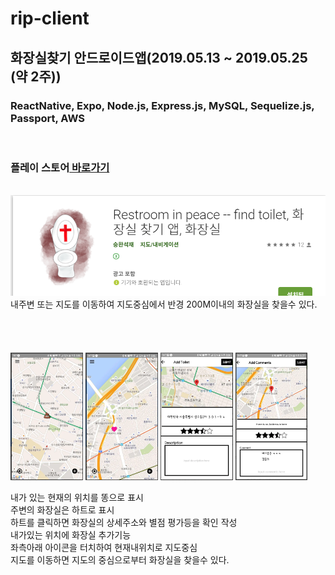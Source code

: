 # rip-client

## 화장실찾기 안드로이드앱(2019.05.13 ~ 2019.05.25 (약 2주))

### ReactNative, Expo, Node.js, Express.js, MySQL, Sequelize.js, Passport, AWS<br>
<br>

### 플레이 스토어<a href="https://play.google.com/store/apps/details?id=com.seunghwanseokjae.seunghwan&hl=ko"> 바로가기 </a><br>
<br>


<img src="./images-description/화장실1.PNG" alt=''/>
내주변 또는 지도를 이동하여 지도중심에서 반경 200M이내의 화장실을 찾을수 있다.
<br><br><br><br><br>

<div>
  <img src="./images-description/화장실2.PNG" width="23%" alt=''/>
  <img src="./images-description/화장실3.PNG" width="23%" alt=''/>
  <img src="./images-description/화장실4.PNG" width="23%" alt=''/>
  <img src="./images-description/화장실5.PNG" width="23%" alt=''/>
 </div>
 
 내가 있는 현재의 위치를 똥으로 표시<br>
 주변의 화장실은 하트로 표시 <br>
 하트를 클릭하면 화장실의 상세주소와 별점 평가등을 확인 작성 <br>
 내가있는 위치에 화장실 추가기능 <br>
 좌측아래 아이콘을 터치하여 현재내위치로 지도중심 <br>
 지도를 이동하면 지도의 중심으로부터 화장실을 찾을수 있다.
